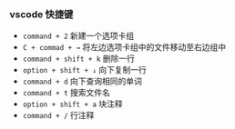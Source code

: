 ### vscode 快捷键
- `command + 2` 新建一个选项卡组
- `C + commad + →` 将左边选项卡组中的文件移动至右边组中
- `command + shift + k` 删除一行
- `option + shift + ↓` 向下复制一行
- `command + d` 向下查询相同的单词
- `command + t` 搜索文件名
- `option + shift + a` 块注释
- `command + /` 行注释
